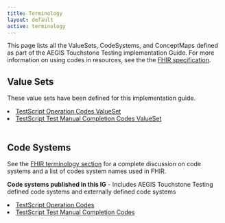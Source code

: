 ```yaml
---
title: Terminology
layout: default
active: terminology
---
```


This page lists all the ValueSets, CodeSystems, and ConceptMaps defined as part of the AEGIS Touchstone Testing implementation Guide. For more information on using codes in resources, see the the [FHIR specification]({{site.data.fhir.path}}terminologies.html).

## Value Sets

These value sets have been defined for this implementation guide.

<!-- {% raw %}{% include list-simple-valuesets.xhtml %}{% endraw %} -->

<li><a href="ValueSet-valueset-testscript-operation-codes.html">TestScript Operation Codes ValueSet</a></li>
<li><a href="ValueSet-valueset-testscript-test-manual-completion-codes.html">TestScript Test Manual Completion Codes ValueSet</a></li>

<br />

## Code Systems

See the [FHIR terminology section]({{site.data.fhir.path}}terminologies-systems.html) for a complete discussion on code systems and a list of codes system names used in FHIR.

**Code systems published in this IG** - Includes AEGIS Touchstone Testing defined code systems and externally defined code systems

<!-- {% raw %}{% include list-simple-codesystems.xhtml %}{% endraw %} -->

<li><a href="CodeSystem-codesystem-testscript-operation-codes.html">TestScript Operation Codes</a></li>
<li><a href="CodeSystem-codesystem-testscript-test-manual-completion-codes.html">TestScript Test Manual Completion Codes</a></li>

<br />
